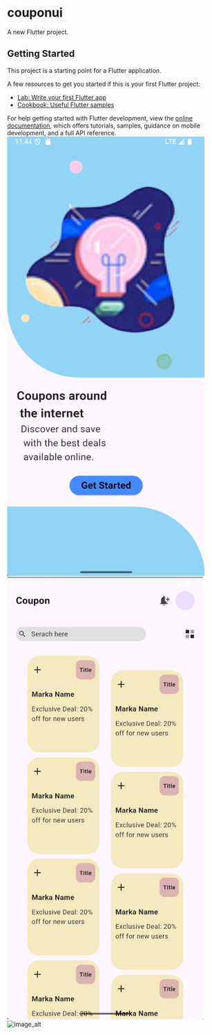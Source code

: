 # couponui

A new Flutter project.

## Getting Started

This project is a starting point for a Flutter application.

A few resources to get you started if this is your first Flutter project:

- [Lab: Write your first Flutter app](https://docs.flutter.dev/get-started/codelab)
- [Cookbook: Useful Flutter samples](https://docs.flutter.dev/cookbook)

For help getting started with Flutter development, view the
[online documentation](https://docs.flutter.dev/), which offers tutorials,
samples, guidance on mobile development, and a full API reference.
![image_alt](https://github.com/MoshtaqMo/CouponUi/blob/6a2f3c1af03656c643c3cd542a0e57e5d500fd7e/Screenshot%202025-05-24%20234419.png)
![image_alt](https://github.com/MoshtaqMo/CouponUi/blob/922dd569e9454dfc91e93f464e8974b3bfb0b8e4/Screenshot%202025-05-24%20234440.png)
![image_alt]()
